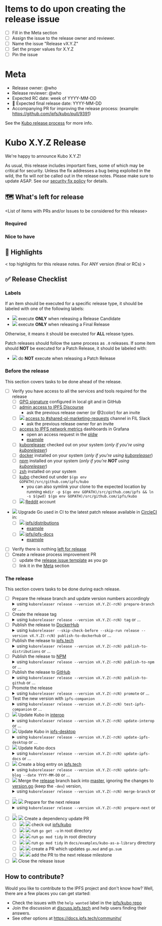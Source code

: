 <!-- Last updated during [v0.18.0 release](https://github.com/ipfs/kubo/issues/9417) -->

# Items to do upon creating the release issue
- [ ] Fill in the Meta section
- [ ] Assign the issue to the release owner and reviewer.
- [ ] Name the issue "Release vX.Y.Z"
- [ ] Set the proper values for X.Y.Z
- [ ] Pin the issue

# Meta
* Release owner: @who
* Release reviewer: @who
* Expected RC date: week of YYYY-MM-DD
* 🚢 Expected final release date: YYYY-MM-DD
* Accompanying PR for improving the release process: (example: https://github.com/ipfs/kubo/pull/9391)

See the [Kubo release process](https://pl-strflt.notion.site/Kubo-Release-Process-5a5d066264704009a28a79cff93062c4) for more info.

# Kubo X.Y.Z Release

We're happy to announce Kubo X.Y.Z!

As usual, this release includes important fixes, some of which may be critical for security. Unless the fix addresses a bug being exploited in the wild, the fix will _not_ be called out in the release notes. Please make sure to update ASAP. See our [security fix policy](https://github.com/ipfs/go-ipfs/tree/master/docs/releases.md#security-fix-policy) for details.

## 🗺 What's left for release

<List of items with PRs and/or Issues to be considered for this release>

### Required

### Nice to have

## 🔦 Highlights

< top highlights for this release notes. For ANY version (final or RCs) >

## ✅ Release Checklist

### Labels

If an item should be executed for a specific release type, it should be labeled with one of the following labels:

- ![](https://img.shields.io/badge/only-RC-blue?style=flat-square) execute **ONLY** when releasing a Release Candidate
- ![](https://img.shields.io/badge/only-FINAL-green?style=flat-square) execute **ONLY** when releasing a Final Release

Otherwise, it means it should be executed for **ALL** release types.

Patch releases should follow the same process as `.0` releases. If some item should **NOT** be executed for a Patch Release, it should be labeled with:

- ![](https://img.shields.io/badge/not-PATCH-yellow?style=flat-square) do **NOT** execute when releasing a Patch Release

### Before the release

This section covers tasks to be done ahead of the release.

- [ ] Verify you have access to all the services and tools required for the release
  - [ ] [GPG signature](https://docs.github.com/en/authentication/managing-commit-signature-verification) configured in local git and in GitHub
  - [ ] [admin access to IPFS Discourse](https://discuss.ipfs.tech/g/admins)
    - ask the previous release owner (or @2color) for an invite
  - [ ] ![](https://img.shields.io/badge/not-PATCH-yellow?style=flat-square) [access to #shared-pl-marketing-requests](https://filecoinproject.slack.com/archives/C018EJ8LWH1) channel in FIL Slack
    - ask the previous release owner for an invite
  - [ ] [access to IPFS network metrics](https://github.com/protocol/pldw/blob/624f47cf4ec14ad2cec6adf601a9f7b203ef770d/docs/sources/ipfs.md#ipfs-network-metrics) dashboards in Grafana
    - open an access request in the [pldw](https://github.com/protocol/pldw/issues/new/choose)
    - [example](https://github.com/protocol/pldw/issues/158)
  - [ ] [kuboreleaser](https://github.com/ipfs/kuboreleaser) checked out on your system (_only if you're using [kuboreleaser](https://github.com/ipfs/kuboreleaser)_)
  - [ ] [docker](https://docs.docker.com/get-docker/) installed on your system (_only if you're using [kuboreleaser](https://github.com/ipfs/kuboreleaser)_)
  - [ ] [npm](https://docs.npmjs.com/downloading-and-installing-node-js-and-npm) installed on your system (_only if you're **NOT** using [kuboreleaser](https://github.com/ipfs/kuboreleaser)_)
  - [ ] [zsh](https://github.com/ohmyzsh/ohmyzsh/wiki/Installing-ZSH#install-and-set-up-zsh-as-default) installed on your system
  - [ ] [kubo](https://github.com/ipfs/kubo) checked out under `$(go env GOPATH)/src/github.com/ipfs/kubo`
    - you can also symlink your clone to the expected location by running `mkdir -p $(go env GOPATH)/src/github.com/ipfs && ln -s $(pwd) $(go env GOPATH)/src/github.com/ipfs/kubo`
  - [ ] ![](https://img.shields.io/badge/not-PATCH-yellow?style=flat-square) [Reddit](https://www.reddit.com) account
- ![](https://img.shields.io/badge/not-PATCH-yellow?style=flat-square) Upgrade Go used in CI to the latest patch release available in [CircleCI](https://hub.docker.com/r/cimg/go/tags) in:
  - [ ] ![](https://img.shields.io/badge/not-PATCH-yellow?style=flat-square) [ipfs/distributions](https://github.com/ipfs/distributions)
    - [example](https://github.com/ipfs/distributions/pull/756)
  - [ ] ![](https://img.shields.io/badge/not-PATCH-yellow?style=flat-square) [ipfs/ipfs-docs](https://github.com/ipfs/ipfs-docs)
    - [example](https://github.com/ipfs/ipfs-docs/pull/1298)
- [ ] Verify there is nothing [left for release](-what-s-left-for-release)
- [ ] Create a release process improvement PR
  - [ ] update the [release issue template](docs/RELEASE_ISSUE_TEMPLATE.md) as you go
  - [ ] link it in the [Meta](#meta) section

### The release

This section covers tasks to be done during each release.

- [ ] Prepare the release branch and update version numbers accordingly <details><summary>using `kuboreleaser release --version vX.Y.Z(-rcN) prepare-branch` or ...</summary>
  - [ ] create a new branch `release-vX.Y.Z`
    - use `master` as base if `Z == 0`
    - use `release` as base if `Z > 0`
  - [ ] ![](https://img.shields.io/badge/only-RC-blue?style=flat-square) update the `CurrentVersionNumber` in [version.go](version.go) in the `master` branch to `vX.Y+1.0-dev`
    - [example](https://github.com/ipfs/kubo/pull/9305)
  - [ ] update the `CurrentVersionNumber` in [version.go](version.go) in the `release-vX.Y` branch to `vX.Y.Z(-RCN)`
    - [example](https://github.com/ipfs/kubo/pull/9394)
  - [ ] create a draft PR from `release-vX.Y` to `release`
    - [example](https://github.com/ipfs/kubo/pull/9306)
  - [ ] Cherry-pick commits from `master` to the `release-vX.Y.Z` using `git cherry-pick -x <commit>`
  - [ ] ![](https://img.shields.io/badge/only-FINAL-green?style=flat-square) Add full changelog and contributors to the [changelog](docs/changelogs/vX.Y.md)
    - [ ] ![](https://img.shields.io/badge/only-FINAL-green?style=flat-square) Replace the `Changelog` and `Contributors` sections of the [changelog](docs/changelogs/vX.Y.md) with the stdout of `./bin/mkreleaselog`
      - do **NOT** copy the stderr
  - [ ] verify all CI checks on the PR from `release-vX.Y` to `release` are passing
  - [ ] ![](https://img.shields.io/badge/only-FINAL-green?style=flat-square) Merge the PR from `release-vX.Y` to `release` using the `Create a merge commit`
    - do **NOT** use `Squash and merge` nor `Rebase and merge` because we need to be able to sign the merge commit
    - do **NOT** delete the `release-vX.Y` branch
  </details>
- [ ] Create the release tag <details><summary>using `kuboreleaser release --version vX.Y.Z(-rcN) tag` or ...</summary>
  - This is a dangerous operation! Go and Docker publishing are difficult to reverse! Have the release reviewer verify all the commands marked with ⚠️!
  - [ ] ⚠️ ![](https://img.shields.io/badge/only-RC-blue?style=flat-square) tag the HEAD commit using `git tag -s vX.Y.Z(-RCN) -m 'Prerelease X.Y.Z(-RCN)'`
  - [ ] ⚠️ ![](https://img.shields.io/badge/only-FINAL-green?style=flat-square) tag the HEAD commit of the `release` branch using `git tag -s vX.Y.Z(-RCN) -m 'Release X.Y.Z(-RCN)'`
  - [ ] ⚠️ verify the tag is signed and tied to the correct commit using `git show vX.Y.Z(-RCN)`
  - [ ] ⚠️ push the tag to GitHub using `git push origin vX.Y.Z(-RCN)`
    - do **NOT** use `git push --tags` because it pushes all your local tags
  </details>
- [ ] Publish the release to [DockerHub](https://hub.docker.com/r/ipfs/kubo/) <details><summary>using `kuboreleaser --skip-check-before --skip-run release --version vX.Y.Z(-rcN) publish-to-dockerhub` or ...</summary>
  - [ ] Wait for [Publish docker image](https://github.com/ipfs/kubo/actions/workflows/docker-image.yml) workflow run initiated by the tag push to finish
  - [ ] verify the image is available on [Docker Hub](https://hub.docker.com/r/ipfs/kubo/tags)
- [ ] Publish the release to [ipfs.tech](https://dist.ipfs.tech) <details><summary>using `kuboreleaser release --version vX.Y.Z(-rcN) publish-to-distributions` or ...</summary>
  - [ ] check out [ipfs/distributions](https://github.com/ipfs/distributions)
  - [ ] run `./dist.sh add-version kubo vX.Y.Z(-RCN)` to add the new version to the `versions` file
    - [usage](https://github.com/ipfs/distributions#usage)
  - [ ] create and merge the PR which updates `dists/kubo/versions` and `dists/go-ipfs/versions` (![](https://img.shields.io/badge/only-FINAL-green?style=flat-square) and `dists/kubo/current_version` and `dists/go-ipfs/current_version`)
    - [example](https://github.com/ipfs/distributions/pull/760)
  - [ ] wait for the [CI](https://github.com/ipfs/distributions/actions/workflows/main.yml) workflow run initiated by the merge to master to finish
  - [ ] verify the release is available on [dist.ipfs.io](https://dist.ipfs.io/#kubo)
  </details>
- [ ] Publish the release to [NPM](https://www.npmjs.com/package/go-ipfs?activeTab=versions) <details><summary>using `kuboreleaser release --version vX.Y.Z(-rcN) publish-to-npm` or ...</summary>
  - [ ] run the [Release to npm](https://github.com/ipfs/npm-go-ipfs/actions/workflows/main.yml) workflow
  - [ ] check [Release to npm](https://github.com/ipfs/npm-go-ipfs/actions/workflows/main.yml) workflow run logs to verify it discovered the new release
  - [ ] verify the release is available on [NPM](https://www.npmjs.com/package/go-ipfs?activeTab=versions)
  </details>
- [ ] Publish the release to [GitHub](https://github.com/ipfs/kubo/releases) <details><summary>using `kuboreleaser release --version vX.Y.Z(-rcN) publish-to-github` or ...</summary>
  - [ ] create a new release on [GitHub](https://docs.github.com/en/repositories/releasing-projects-on-github/managing-releases-in-a-repository#creating-a-release)
    - [RC example](https://github.com/ipfs/kubo/releases/tag/v0.17.0-rc1)
    - [FINAL example](https://github.com/ipfs/kubo/releases/tag/v0.17.0)
    - [ ] use the `vX.Y.Z(-RCN)` tag
    - [ ] link to the release issue
    - [ ] ![](https://img.shields.io/badge/only-RC-blue?style=flat-square) link to the changelog in the description
    - [ ] ![](https://img.shields.io/badge/only-RC-blue?style=flat-square) check the `This is a pre-release` checkbox
    - [ ] ![](https://img.shields.io/badge/only-FINAL-green?style=flat-square) copy the changelog (without the header) in the description
    - [ ] ![](https://img.shields.io/badge/only-FINAL-green?style=flat-square) do **NOT** check the `This is a pre-release` checkbox
  - [ ] run the [sync-release-assets](https://github.com/ipfs/kubo/actions/workflows/sync-release-assets.yml) workflow
  - [ ] wait for the [sync-release-assets](https://github.com/ipfs/kubo/actions/workflows/sync-release-assets.yml) workflow run to finish
  - [ ] verify the release assets are present in the [GitHub release](https://github.com/ipfs/kubo/releases/tag/vX.Y.Z(-RCN))
  </details>
- [ ] Promote the release <details><summary>using `kuboreleaser release --version vX.Y.Z(-rcN) promote` or ...</summary>
  - [ ] create an [IPFS Discourse](https://discuss.ipfs.tech) topic
    - [prerelease example](https://discuss.ipfs.tech/t/kubo-v0-16-0-rc1-release-candidate-is-out/15248)
    - [release example](https://discuss.ipfs.tech/t/kubo-v0-16-0-release-is-out/15249)
    - [ ] use `Kubo vX.Y.Z(-RCN) is out!` as the title
    - [ ] use `kubo` and `go-ipfs` as topics
    - [ ] repeat the title as a heading (`##`) in the description
    - [ ] link to the GitHub Release, binaries on IPNS, docker pull command and release notes in the description
  - [ ] pin the [IPFS Discourse](https://discuss.ipfs.tech) topic globally
    - you can make the topic a banner if there is no banner already
  - verify the [IPFS Discourse](https://discuss.ipfs.tech) topic was copied to:
    - [ ] [#ipfs-chatter](https://discord.com/channels/669268347736686612/669268347736686615) in IPFS Discord
    - [ ] [#ipfs-chatter](https://filecoinproject.slack.com/archives/C018EJ8LWH1) in FIL Slack
    - [ ] [#ipfs-chatter:ipfs.io](https://matrix.to/#/#ipfs-chatter:ipfs.io) in Matrix
  - [ ] ![](https://img.shields.io/badge/only-FINAL-green?style=flat-square) Add the link to the [IPFS Discourse](https://discuss.ipfs.tech) topic to the [GitHub Release](https://github.com/ipfs/kubo/releases/tag/vX.Y.Z(-RCN)) description
    - [example](https://github.com/ipfs/kubo/releases/tag/v0.17.0)
  - [ ] ![](https://img.shields.io/badge/only-RC-blue?style=flat-square) create an issue comment mentioning early testers on the release issue
    - [example](https://github.com/ipfs/kubo/issues/9319#issuecomment-1311002478)
  - [ ] ![](https://img.shields.io/badge/only-FINAL-green?style=flat-square) create an issue comment linking to the release on the release issue
    - [example](https://github.com/ipfs/kubo/issues/9417#issuecomment-1400740975)
  - [ ] ![](https://img.shields.io/badge/only-FINAL-green?style=flat-square) ![](https://img.shields.io/badge/not-PATCH-yellow?style=flat-square) ask the marketing team to tweet about the release in [#shared-pl-marketing-requests](https://filecoinproject.slack.com/archives/C018EJ8LWH1) in FIL Slack
    - [example](https://filecoinproject.slack.com/archives/C018EJ8LWH1/p1664885305374900)
  - [ ] ![](https://img.shields.io/badge/only-FINAL-green?style=flat-square) ![](https://img.shields.io/badge/not-PATCH-yellow?style=flat-square) post the link to the [GitHub Release](https://github.com/ipfs/kubo/releases/tag/vX.Y.Z(-RCN)) to [Reddit](https://reddit.com/r/ipfs)
    - [example](https://www.reddit.com/r/ipfs/comments/9x0q0k/kubo_v0160_release_is_out/)
  </details>
- [ ] Test the new version with `ipfs-companion` <details><summary>using `kuboreleaser release --version vX.Y.Z(-rcN) test-ipfs-companion` or ...</summary>
  - [ ] run the [e2e](https://github.com/ipfs/ipfs-companion/actions/workflows/e2e.yml)
    - use `vX.Y.Z(-RCN)` as the Kubo image version
  - [ ] wait for the [e2e](https://github.com/ipfs/ipfs-companion/actions/workflows/e2e.yml) workflow run to finish
  </details>
- [ ] ![](https://img.shields.io/badge/only-FINAL-green?style=flat-square) Update Kubo in [interop](https://github.com/ipfs/interop) <details><summary>using `kuboreleaser release --version vX.Y.Z(-rcN) update-interop` or ...</summary>
  - [ ] ![](https://img.shields.io/badge/only-FINAL-green?style=flat-square) check out [ipfs/interop](https://github.com/ipfs/interop)
  - [ ] ![](https://img.shields.io/badge/only-FINAL-green?style=flat-square) run `npm install`
  - [ ] ![](https://img.shields.io/badge/only-FINAL-green?style=flat-square) create a PR which updates `package.json` and `package-lock.json`
  - [ ] ![](https://img.shields.io/badge/only-FINAL-green?style=flat-square) merge the PR
  </details>
- [ ] ![](https://img.shields.io/badge/only-FINAL-green?style=flat-square) Update Kubo in [ipfs-desktop](https://github.com/ipfs/ipfs-desktop) <details><summary>using `kuboreleaser release --version vX.Y.Z(-rcN) update-ipfs-desktop` or ...</summary>
  - [ ] check out [ipfs/ipfs-desktop](https://github.com/ipfs/ipfs-desktop)
  - [ ] run `npm install`
  - [ ] create a PR which updates `package.json` and `package-lock.json`
  - [ ] ![](https://img.shields.io/badge/only-FINAL-green?style=flat-square) add @SgtPooki and @whizzzkid as reviewers
  </details>
- [ ] ![](https://img.shields.io/badge/only-FINAL-green?style=flat-square) Update Kubo docs <details><summary>using `kuboreleaser release --version vX.Y.Z(-rcN) update-ipfs-docs` or ...</summary>
  - [ ] ![](https://img.shields.io/badge/only-FINAL-green?style=flat-square) run the [update-on-new-ipfs-tag.yml](https://github.com/ipfs/ipfs-docs/actions/workflows/update-on-new-ipfs-tag.yml) workflow
  - [ ] ![](https://img.shields.io/badge/only-FINAL-green?style=flat-square) merge the PR created by the [update-on-new-ipfs-tag.yml](https://github.com/ipfs/ipfs-docs/actions/workflows/update-on-new-ipfs-tag.yml) workflow run
  </details>
- [ ] ![](https://img.shields.io/badge/only-FINAL-green?style=flat-square) Create a blog entry on [ipfs.tech](https://blog.ipfs.tech) <details><summary>using `kuboreleaser release --version vX.Y.Z(-rcN) update-ipfs-blog --date YYYY-MM-DD` or ...</summary>
  - [ ] ![](https://img.shields.io/badge/only-FINAL-green?style=flat-square) create a PR which adds a release note for the new Kubo version
    - [example](https://github.com/ipfs/ipfs-blog/pull/529)
  - [ ] ![](https://img.shields.io/badge/only-FINAL-green?style=flat-square) merge the PR
  - [ ] ![](https://img.shields.io/badge/only-FINAL-green?style=flat-square) verify the blog entry was published
  </details>
- [ ] ![](https://img.shields.io/badge/only-FINAL-green?style=flat-square) Merge the [release](https://github.com/ipfs/kubo/tree/release) branch back into [master](https://github.com/ipfs/kubo/tree/master), ignoring the changes to [version.go](version.go) (keep the `-dev`) version, <details><summary>using `kuboreleaser release --version vX.Y.Z(-rcN) merge-branch` or ...</summary>
  - [ ] create a new branch `merge-release-vX.Y.Z` from `release`
  - [ ] create and merge a PR from `merge-release-vX.Y.Z` to `master`
  </details>
- [ ] ![](https://img.shields.io/badge/only-FINAL-green?style=flat-square) ![](https://img.shields.io/badge/not-PATCH-yellow?style=flat-square) Prepare for the next release <details><summary>using `kuboreleaser release --version vX.Y.Z(-rcN) prepare-next` or ...</summary>
  - [ ] ![](https://img.shields.io/badge/only-FINAL-green?style=flat-square) ![](https://img.shields.io/badge/not-PATCH-yellow?style=flat-square) Create the next [changelog](https://github.com/ipfs/kubo/blob/master/docs/changelogs/vX.(Y+1).md)
  - [ ] ![](https://img.shields.io/badge/only-FINAL-green?style=flat-square) ![](https://img.shields.io/badge/not-PATCH-yellow?style=flat-square) Link to the new changelog in the [CHANGELOG.md](CHANGELOG.md) file
  - [ ] ![](https://img.shields.io/badge/only-FINAL-green?style=flat-square) ![](https://img.shields.io/badge/not-PATCH-yellow?style=flat-square) Create the next release issue
  </details>
- [ ] ![](https://img.shields.io/badge/only-FINAL-green?style=flat-square) ![](https://img.shields.io/badge/not-PATCH-yellow?style=flat-square) Create a dependency update PR
  - [ ] ![](https://img.shields.io/badge/only-FINAL-green?style=flat-square) ![](https://img.shields.io/badge/not-PATCH-yellow?style=flat-square) check out [ipfs/kubo](https://github.com/ipfs/kubo)
  - [ ] ![](https://img.shields.io/badge/only-FINAL-green?style=flat-square) ![](https://img.shields.io/badge/not-PATCH-yellow?style=flat-square) run `go get -u` in root directory
  - [ ] ![](https://img.shields.io/badge/only-FINAL-green?style=flat-square) ![](https://img.shields.io/badge/not-PATCH-yellow?style=flat-square) run `go mod tidy` in root directory
  - [ ] ![](https://img.shields.io/badge/only-FINAL-green?style=flat-square) ![](https://img.shields.io/badge/not-PATCH-yellow?style=flat-square) run `go mod tidy` in `docs/examples/kubo-as-a-library` directory
  - [ ] ![](https://img.shields.io/badge/only-FINAL-green?style=flat-square) ![](https://img.shields.io/badge/not-PATCH-yellow?style=flat-square) create a PR which updates `go.mod` and `go.sum`
  - [ ] ![](https://img.shields.io/badge/only-FINAL-green?style=flat-square) ![](https://img.shields.io/badge/not-PATCH-yellow?style=flat-square) add the PR to the next release milestone
- [ ] ![](https://img.shields.io/badge/only-FINAL-green?style=flat-square) Close the release issue

## How to contribute?

Would you like to contribute to the IPFS project and don't know how? Well, there are a few places you can get started:

- Check the issues with the `help wanted` label in the [ipfs/kubo repo](https://github.com/ipfs/kubo/issues?q=is%3Aopen+is%3Aissue+label%3A%22help+wanted%22)
- Join the discussion at [discuss.ipfs.tech](https://discuss.ipfs.tech/) and help users finding their answers.
- See other options at https://docs.ipfs.tech/community/

